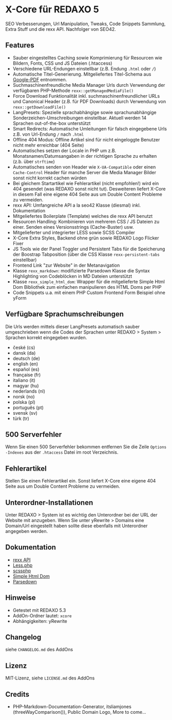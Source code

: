 X-Core für REDAXO 5
===================

SEO Verbesserungen, Url Manipulation, Tweaks, Code Snippets Sammlung, Extra Stuff und die rexx API. Nachfolger von SEO42.

Features
--------

* Sauber eingestelltes Caching sowie Komprimierung für Resourcen wie Bildern, Fonts, CSS und JS Dateien (.htaccess)
* Verschiedene URL-Endungen einstellbar (z.B. Endung `.html` oder `/`)
* Automatische Titel-Generierung. Mitgeliefertes Titel-Schema aus [Google-PDF](http://www.google.de/webmasters/docs/einfuehrung-in-suchmaschinenoptimierung.pdf) entnommen.
* Suchmaschinenfreundliche Media Manager Urls durch Verwendung der verfügbaren PHP-Methode `rexx::getManagedMediaFile()`
* Force Download Funktionalität inkl. suchmaschinenfreundlicher URLs und Canonical Header (z.B. für PDF Downloads) durch Verwendung von `rexx::getDownloadFile()`
* LangPresets: Spezielle sprachabhängige sowie sprachunabhängige Sonderzeichen-Umschreibungen einstellbar. Aktuell werden 14 Sprachen out-of-the-box unterstützt
* Smart Redirects: Automatische Umleitungen für falsch eingegebene Urls z.B. von Url-Endung `/` nach `.html`
* Offline 404 Modus: Offline Artikel sind für nicht eingeloggte Benutzer nicht mehr erreichbar (404 Seite)
* Automatisches setzen der Locale in PHP um z.B. Monatsnamen/Datumsangaben in der richtigen Sprache zu erhalten (z.b. über `strftime`)
* Automatisches senden von Header wie `X-UA-Compatible` oder einen `Cache-Control` Header für manche Server die Media Manager Bilder sonst nicht korrekt cachen würden
* Bei gleichem Startartikel wie Fehlerartikel (nicht empfohlen!) wird ein 404 gesendet (was REDAXO sonst nicht tut). Desweiteren liefert X-Core in diesem Fall eine eigene 404 Seite aus um Double Content Probleme zu vermeiden.
* rexx API: Umfangreiche API a la seo42 Klasse (diesmal) inkl. Dokumentation
* Mitgeliefertes Boilerplate (Template) welches die rexx API benutzt
* Resourcen Handling: Kombinieren von mehreren CSS / JS Dateien zu einer. Senden eines Versionsstrings (Cache-Buster) usw.
* Mitgelieferter und integrierter LESS sowie SCSS Compiler
* X-Core Extra Styles, Backend ohne grün sowie REDAXO Logo Flicker Fixer
* JS Tools wie der Panel Toggler und Persistent Tabs für die Speicherung der Boostrap Tabposition (über die CSS Klasse `rexx-persistent-tabs` einstellbar)
* Frontend Link "zur Website" in der Metanavigation
* Klasse `rexx_markdown`: modifizierte Parsedown Klasse die Syntax Highlighting von Codeblöcken in MD Dateien unterstützt
* Klasse `rexx_simple_html_dom`: Wrapper für die mitgelieferte Simple Html Dom Bibliothek zum einfachen manipulieren des HTML Doms per PHP
* Code Snippets u.a. mit einem PHP Custom Frontend Form Beispiel ohne yForm

Verfügbare Sprachumschreibungen
-------------------------------

Die Urls werden mittels dieser LangPresets automatisch sauber umgeschrieben wenn die Codes der Sprachen unter REDAXO > System > Sprachen korrekt eingegeben wurden.

* české (cs)
* dansk (da)
* deutsch (de)
* english (en)
* español (es)
* française (fr)
* italiano (it)
* magyar (hu)
* nederlands (nl)
* norsk (no)
* polska (pl)
* português (pt)
* svensk (sv)
* türk (tr)

500 Serverfehler
----------------

Wenn Sie einen 500 Serverfehler bekommen entfernen Sie die Zeile `Options -Indexes` aus der `.htaccess` Datei im root Verzeichnis.


Fehlerartikel
-------------

Stellen Sie einen Fehlerartikel ein. Sonst liefert X-Core eine eigene 404 Seite aus um Double Content Probleme zu vermeiden.

Unterordner-Installationen
--------------------------

Unter REDAXO > System ist es wichtig den Unterordner bei der URL der Website mit anzugeben. Wenn Sie unter yRewrite > Domains eine Domain/Url eingestellt haben sollte diese ebenfalls mit Unterordner angegeben werden.

Dokumentation
-------------

* [rexx API](docs/rexx_api.md)
* [Less.php](http://lessphp.typesettercms.com/)
* [scssphp](http://leafo.net/scssphp/docs/)
* [Simple Html Dom](http://simplehtmldom.sourceforge.net/)
* [Parsedown](https://github.com/erusev/parsedown/wiki)

Hinweise
--------

* Getestet mit REDAXO 5.3
* AddOn-Ordner lautet: `xcore`
* Abhängigkeiten: yRewrite

Changelog
---------

siehe `CHANGELOG.md` des AddOns

Lizenz
------

MIT-Lizenz, siehe `LICENSE.md` des AddOns

Credits
-------

* PHP-Markdown-Documentation-Generator, itsliamjones (threeWayComparison()), Public Domain Logo, More to come...
